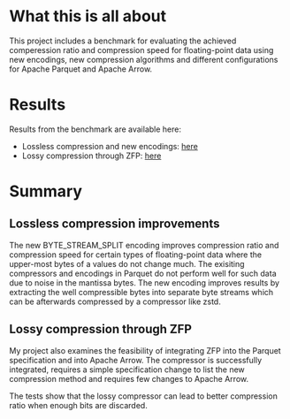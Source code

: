 # What this is all about
This project includes a benchmark for evaluating the achieved comperession ratio and compression speed for floating-point data using new encodings, new compression algorithms and different configurations for Apache Parquet and Apache Arrow.

# Results
Results from the benchmark are available here:
* Lossless compression and new encodings: [here](/LOSSLESS.md)
* Lossy compression through ZFP: [here](/LOSSY.md)

# Summary
## Lossless compression improvements
The new BYTE_STREAM_SPLIT encoding improves compression ratio and compression speed for certain types of floating-point data where the upper-most bytes of a values do not change much.
The exisiting compressors and encodings in Parquet do not perform well for such data due to noise in the mantissa bytes.
The new encoding improves results by extracting the well compressible bytes into separate byte streams which can be afterwards compressed by a compressor like zstd.

## Lossy compression through ZFP
My project also examines the feasibility of integrating ZFP into the Parquet specification and into Apache Arrow.
The compressor is successfully integrated, requires a simple specification change to list the new compression method and requires few changes to Apache Arrow.

The tests show that the lossy compressor can lead to better compression ratio when enough bits are discarded.
